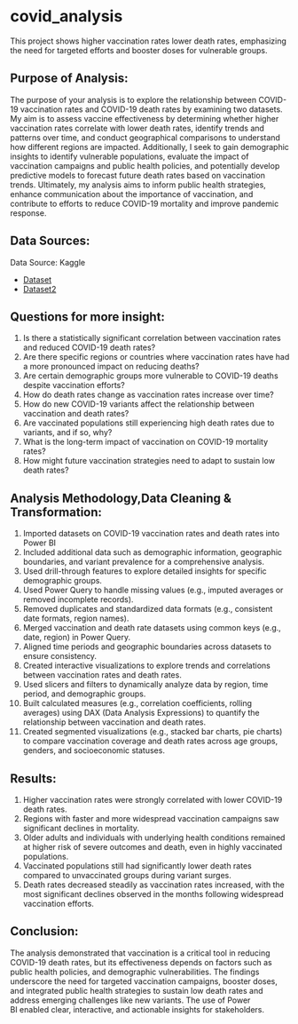 # covid_analysis
This project shows higher vaccination rates lower death rates, emphasizing the need for targeted efforts and booster doses for vulnerable groups.

## Purpose of Analysis:
The purpose of your analysis is to explore the relationship between COVID-19 vaccination rates and COVID-19 death rates by examining two datasets. My aim is to assess vaccine effectiveness by determining whether higher vaccination rates correlate with lower death rates, identify trends and patterns over time, and conduct geographical comparisons to understand how different regions are impacted. Additionally, I seek to gain demographic insights to identify vulnerable populations, evaluate the impact of vaccination campaigns and public health policies, and potentially develop predictive models to forecast future death rates based on vaccination trends. Ultimately, my analysis aims to inform public health strategies, enhance communication about the importance of vaccination, and contribute to efforts to reduce COVID-19 mortality and improve pandemic response.

## Data Sources:
Data Source: Kaggle
- <a href="https://github.com/Ahmansee/covid_analysis/blob/main/CovidDeaths%20(1).xlsx">Dataset</a>
- <a href="https://github.com/Ahmansee/covid_analysis/blob/main/CovidVaccinations.xlsx">Dataset2</a>


## Questions for more insight:
1. Is there a statistically significant correlation between vaccination rates and reduced COVID-19 death rates?  
2. Are there specific regions or countries where vaccination rates have had a more pronounced impact on reducing deaths?   
3. Are certain demographic groups more vulnerable to COVID-19 deaths despite vaccination efforts?  
4. How do death rates change as vaccination rates increase over time?  
5. How do new COVID-19 variants affect the relationship between vaccination and death rates?  
6. Are vaccinated populations still experiencing high death rates due to variants, and if so, why?  
7. What is the long-term impact of vaccination on COVID-19 mortality rates?  
8. How might future vaccination strategies need to adapt to sustain low death rates?

## Analysis Methodology,Data Cleaning & Transformation:
1. Imported datasets on COVID-19 vaccination rates and death rates into Power BI  
2. Included additional data such as demographic information, geographic boundaries, and variant prevalence for a comprehensive analysis.  
3. Used drill-through features to explore detailed insights for specific demographic groups.  
4. Used Power Query to handle missing values (e.g., imputed averages or removed incomplete records).  
5. Removed duplicates and standardized data formats (e.g., consistent date formats, region names).  
6. Merged vaccination and death rate datasets using common keys (e.g., date, region) in Power Query.  
7. Aligned time periods and geographic boundaries across datasets to ensure consistency.  
8. Created interactive visualizations to explore trends and correlations between vaccination rates and death rates.  
9. Used slicers and filters to dynamically analyze data by region, time period, and demographic groups.  
10. Built calculated measures (e.g., correlation coefficients, rolling averages) using DAX (Data Analysis Expressions) to quantify the relationship between vaccination and death rates.    
11. Created segmented visualizations (e.g., stacked bar charts, pie charts) to compare vaccination coverage and death rates across age groups, genders, and socioeconomic statuses.  
  
## Results:
1. Higher vaccination rates were strongly correlated with lower COVID-19 death rates.  
2. Regions with faster and more widespread vaccination campaigns saw significant declines in mortality.  
3. Older adults and individuals with underlying health conditions remained at higher risk of severe outcomes and death, even in highly vaccinated populations.  
4. Vaccinated populations still had significantly lower death rates compared to unvaccinated groups during variant surges.  
5. Death rates decreased steadily as vaccination rates increased, with the most significant declines observed in the months following widespread vaccination efforts.  
 
## Conclusion:
The analysis demonstrated that vaccination is a critical tool in reducing COVID-19 death rates, but its effectiveness depends on factors such as public health policies, and demographic vulnerabilities. The findings underscore the need for targeted vaccination campaigns, booster doses, and integrated public health strategies to sustain low death rates and address emerging challenges like new variants. The use of Power BI enabled clear, interactive, and actionable insights for stakeholders.
